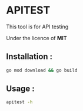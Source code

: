 # APITEST
This tool is for API testing

Under the licence of **MIT**

## Installation : 
```bash
go mod download && go build
```

## Usage :
```bash
apitest -h
```